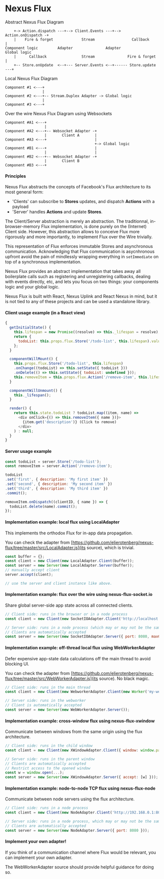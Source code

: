 Nexus Flux
==========

Abstract Nexus Flux Diagram
```
    +-> Action.dispatch ---+--> Client.Events ---+--> Action.onDispatch -+
    |    Fire & forget             Stream                 Callback       |
Component logic         Adapter               Adapter               Global logic
    |      Callback                Stream               Fire & forget    |
    +-- Store.onUpdate  <--+--- Server.Events <--+------ Store.update ---+
```


Local Nexus Flux Diagram
```
Component #1 <---+
                 |
Component #2 <---+-- Stream.Duplex Adapter -> Global logic
                 |
Component #3 <---+

```

Over the wire Nexus Flux Diagram using Websockets
```
Component #A1 <---+
                  |
Component #A2 <---+-- Websocket Adapter -+
                  |       Client A       |
Component #A3 <---+                      |
                                         +-> Global logic
Component #B1 <---+                      |
                  |                      |
Component #B2 <---+-- Websocket Adapter -+
                  |       Client B
Component #B3 <---+
```

#### Principles

Nexus Flux abstracts the concepts of Facebook's Flux architecture to its most general form:
- 'Clients' can subscribe to __Stores__ updates, and dispatch __Actions__ with a payload
- 'Server' handles __Actions__ and update __Stores__.

The Client/Server abstraction is merely an abstraction. The traditionnal, in-browser-memory
Flux implementation, is done purely on the (Internet) Client side. However, this abstraction allows
to conceive Flux more rigorously and more importantly, to implement Flux over the Wire trivially.

This representation of Flux enforces immutable Stores and asynchronous communication. Acknowledging
that Flux communication is asycnhronous upfront avoid the pain of mindlessly wrapping everything in `setImmediate`
on top of a synchronous implementation.

Nexus Flux provides an abstract implementation that takes away all boilerplate calls such as registering and unregistering callbacks, dealing with events directly, etc,
and lets you focus on two things: your components logic and your global logic.

Nexus Flux is built with React, Nexus Uplink and React Nexus in mind, but it is not tied to any of these projects and can be used a standalone library.

#### Client usage example (in a React view)

```js
{
  getInitialState() {
    this.lifespan = new Promise((resolve) => this._lifespan = resolve);
    return {
      todoList: this.props.flux.Store('/todo-list', this.lifespan).value,
    };
  }

  componentWillMount() {
    this.props.flux.Store('/todo-list', this.lifespan)
    .onChange((todoList) => this.setState({ todoList }))
    .onDelete(() => this.setState({ todoList: undefined }));
    this.removeItem = this.props.flux.Action('/remove-item', this.lifespan).dispatch;
  }

  componentWillUnmount() {
    this._lifespan();
  }

  render() {
    return this.state.todoList ? todoList.map((item, name) =>
      <div onClick={() => this.removeItem({ name })}>
        {item.get('description')} (Click to remove)
      </div>
    ) : null;
  }
}
```

#### Server usage example

```js
const todoList = server.Store('/todo-list');
const removeItem = server.Action('/remove-item');

todoList
.set('first', { description: 'My first item' })
.set('second', { description: 'My second item' })
.set('third', { description: 'My third item' })
.commit();

removeItem.onDispatch((clientID, { name }) => {
  todoList.delete(name).commit();
});
```

#### Implementation example: local flux using LocalAdapter

This implements the orthodox Flux for in-app data propagation.

You can check the adapter from [https://github.com/elierotenberg/nexus-flux/tree/master/src/LocalAdapter.js](its source), which is trivial.

```js
const buffer = {};
const client = new Client(new LocalAdapter.Client(buffer));
const server = new Server(new LocalAdapter.Server(buffer));
// manually accept client
server.accept(client);

// use the server and client instance like above.
```

#### Implementation example: flux over the wire using nexus-flux-socket.io

Share global server-side app state across all connected clients.

```js
// Client side: runs in the browser or in a node process
const client = new Client(new SocketIOAdapter.Client('http://localhost:8080'));
```

```js
// Server side: runs in a node process (which may or may not be the same process as the client)
// Clients are automatically accepted
const server = new Server(new SocketIOAdapter.Server({ port: 8080, maxClients: 50000 });
```

#### Implementation example: off-thread local flux using WebWorkerAdapter

Defer expensive app-state data calculations off the main thread to avoid blocking UI.

You can check the adapter from [https://github.com/elierotenberg/nexus-flux/tree/master/src/WebWorkerAdapter.js](its source). No black magic.

```js
// Client side: runs in the main thread
const client = new Client(new WebworkerAdapter.Client(new Worker('my-web-worker.js')));
```

```js
// Server side: runs in the webworker
// Client is automatically accepted
const server = new Server(new WebWorkerAdapter.Server());
```

#### Implementation example: cross-window flux using nexus-flux-xwindow

Communicate between windows from the same origin using the flux architecture.

```js
// Client side: runs in the child window
const client = new Client(new XWindowAdapter.Client({ window: window.parent }));
```

```js
// Server side: runs in the parent window
// Clients are automatically accepted
// Restrict access to the opened window
const w = window.open(...);
const server = new Server(new XWindowAdapter.Server({ accept: [w] }));
```

#### Implementation example: node-to-node TCP flux using nexus-flux-node

Communicate between node servers using the flux architecture.

```js
// Client side: runs in a node process
const client = new Client(new NodeAdapter.Client('http://192.168.0.1:8080'));
```

```js
// Server side: runs in a node process, which may or may not be the same process as the client
// Clients are automatically accepted
const server = new Server(new NodeAdapter.Server({ port: 8080 }));
```


#### Implement your own adapter!

If you think of a communication channel where Flux would be relevant, you can implement your own adapter.

The WebWorkerAdapter source should provide helpful guidance for doing so.
